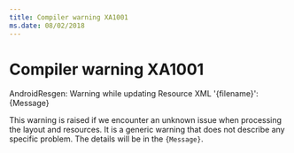 ```yaml
---
title: Compiler warning XA1001
ms.date: 08/02/2018
---
```

# Compiler warning XA1001

AndroidResgen: Warning while updating Resource XML '{filename}': {Message}

This warning is raised if we encounter an unknown issue when processing the
layout and resources.  It is a generic warning that does not describe any
specific problem.  The details will be in the `{Message}`.
